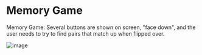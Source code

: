 # Memory Game

Memory Game: Several buttons are shown on screen, "face down", and the user needs to try to find pairs
that match up when flipped over.

![image](https://user-images.githubusercontent.com/58862894/189987216-734f4453-5019-4e20-b9d8-f95696a56fab.png)

